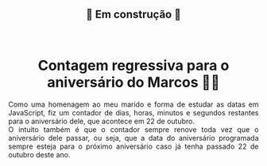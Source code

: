 
<div align="center">
<h2> 🚧 Em construção 🚧 </h2>
</div>

 <br>
<div align="center">
<h1> Contagem regressiva para o aniversário do Marcos 🥳🍾 </h1>
</div>

<p align="justify">
Como uma homenagem ao meu marido e forma de estudar as datas em JavaScript, fiz um contador de dias, horas, minutos e segundos restantes para o aniversário dele, que acontece em 22 de outubro. <br>
O intuito também é que o contador sempre renove toda vez que o aniversário dele passar, ou seja, que a data do aniversário programada sempre esteja para o próximo aniversário caso já tenha passado 22 de outubro deste ano.
</p>
  
